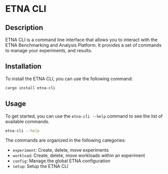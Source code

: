 # ETNA CLI

## Description

ETNA CLI is a command line interface that allows you to interact with the ETNA Benchmarking and Analysis Platform. It provides a set of commands to manage your experiments, and results.

## Installation

To install the ETNA CLI, you can use the following command:

```bash
cargo install etna-cli
```

## Usage

To get started, you can use the `etna-cli --help` command to see the list of available commands.

```bash
etna-cli --help
```

The commands are organized in the following categories:

- `experiment`: Create, delete, move experiments
- `workload`: Create, delete, move workloads within an experiment
- `config`: Manage the global ETNA configuration
- `setup`: Setup the ETNA CLI

